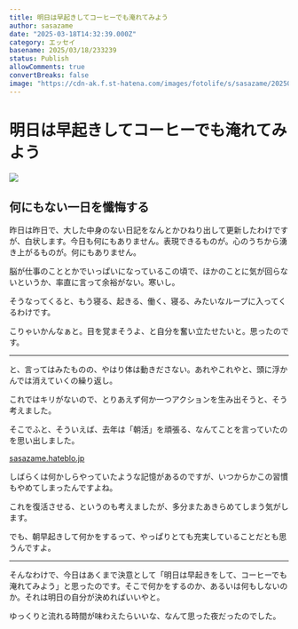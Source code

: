 ```yaml
---
title: 明日は早起きしてコーヒーでも淹れてみよう
author: sasazame
date: "2025-03-18T14:32:39.000Z"
category: エッセイ
basename: 2025/03/18/233239
status: Publish
allowComments: true
convertBreaks: false
image: "https://cdn-ak.f.st-hatena.com/images/fotolife/s/sasazame/20250318/20250318233213.png"
---
```

# 明日は早起きしてコーヒーでも淹れてみよう

![](https://cdn-ak.f.st-hatena.com/images/fotolife/s/sasazame/20250318/20250318233213.png)

<!-- Extended Body -->

## 何にもない一日を懺悔する

昨日は昨日で、大した中身のない日記をなんとかひねり出して更新したわけですが、白状します。今日も何にもありません。表現できるものが。心のうちから湧き上がるものが。何にもありません。

脳が仕事のこととかでいっぱいになっているこの頃で、ほかのことに気が回らないというか、率直に言って余裕がない。寒いし。

そうなってくると、もう寝る、起きる、働く、寝る、みたいなループに入ってくるわけです。

こりゃいかんなぁと。目を覚まそうよ、と自分を奮い立たせたいと。思ったのです。

* * *

と、言ってはみたものの、やはり体は動きださない。あれやこれやと、頭に浮かんでは消えていくの繰り返し。

これではキリがないので、とりあえず何か一つアクションを生み出そうと、そう考えました。

そこでふと、そういえば、去年は「朝活」を頑張る、なんてことを言っていたのを思い出しました。

[sasazame.hateblo.jp](https://sasazame.hateblo.jp/entry/2024/04/11/231519)

しばらくは何かしらやっていたような記憶があるのですが、いつからかこの習慣もやめてしまったんですよね。

これを復活させる、というのも考えましたが、多分またあきらめてしまう気がします。

でも、朝早起きして何かをするって、やっぱりとても充実していることだとも思うんですよ。

* * *

そんなわけで、今日はあくまで決意として「明日は早起きをして、コーヒーでも淹れてみよう」と思ったのです。そこで何かをするのか、あるいは何もしないのか。それは明日の自分が決めればいいやと。

ゆっくりと流れる時間が味わえたらいいな、なんて思った夜だったのでした。